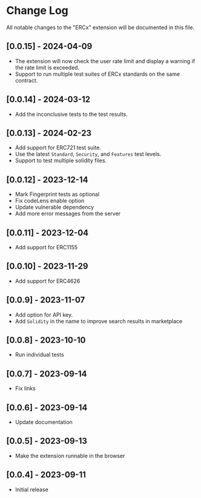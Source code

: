 # Change Log

All notable changes to the "ERCx" extension will be documented in this file.

## [0.0.15] - 2024-04-09

- The extension will now check the user rate limit and display a warning if the rate limit is exceeded.
- Support to run multiple test suites of ERCx standards on the same contract.

## [0.0.14] - 2024-03-12

- Add the inconclusive tests to the test results.

## [0.0.13] - 2024-02-23

- Add support for ERC721 test suite.
- Use the latest `Standard`, `Security`, and `Features` test levels.
- Support to test multiple solidity files.

## [0.0.12] - 2023-12-14

- Mark Fingerprint tests as optional
- Fix codeLens enable option
- Update vulnerable dependency
- Add more error messages from the server

## [0.0.11] - 2023-12-04

- Add support for ERC1155

## [0.0.10] - 2023-11-29

- Add support for ERC4626

## [0.0.9] - 2023-11-07

- Add option for API key.
- Add `Solidity` in the name to improve search results in marketplace

## [0.0.8] - 2023-10-10

- Run individual tests

## [0.0.7] - 2023-09-14

- Fix links

## [0.0.6] - 2023-09-14

- Update documentation

## [0.0.5] - 2023-09-13

- Make the extension runnable in the browser

## [0.0.4] - 2023-09-11

- Initial release
